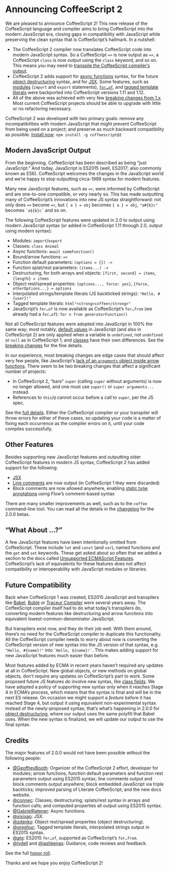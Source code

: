 # Announcing CoffeeScript 2

We are pleased to announce CoffeeScript 2! This new release of the CoffeeScript language and compiler aims to bring CoffeeScript into the modern JavaScript era, closing gaps in compatibility with JavaScript while preserving the clean syntax that is CoffeeScript’s hallmark. In a nutshell:

- The CoffeeScript 2 compiler now translates CoffeeScript code into modern JavaScript syntax. So a CoffeeScript `=>` is now output as `=>`, a CoffeeScript `class` is now output using the `class` keyword, and so on. This means you may need to [transpile the CoffeeScript compiler’s output](../#es2015plus-output).
- CoffeeScript 2 adds support for [async functions](../#async-functions) syntax, for the future [object destructuring](../#destructuring) syntax, and for [JSX](../#jsx). Some features, such as [modules](../#modules) (`import` and `export` statements), [`for…of`](../#generator-iteration), and [tagged template literals](../#tagged-template-literals) were backported into CoffeeScript versions 1.11 and 1.12.
- All of the above was achieved with very few [breaking changes from 1.x](../#breaking-changes). Most current CoffeeScript projects should be able to upgrade with little or no refactoring necessary.

CoffeeScript 2 was developed with two primary goals: remove any incompatibilities with modern JavaScript that might prevent CoffeeScript from being used on a project; and preserve as much backward compatibility as possible. [Install now](../#installation): `npm install -g coffeescript@2`

## Modern JavaScript Output

From the beginning, CoffeeScript has been described as being “just JavaScript.” And today, JavaScript is ES2015 (well, ES2017; also commonly known as ES6). CoffeeScript welcomes the changes in the JavaScript world and we’re happy to stop outputting circa-1999 syntax for modern features.

Many new JavaScript features, such as `=>`, were informed by CoffeeScript and are one-to-one compatible, or very nearly so. This has made outputting many of CoffeeScript’s innovations into new JS syntax straightforward: not only does `=>` become `=>`, but `{ a } = obj` becomes `{ a } = obj`, `"a#{b}c"` becomes `` `a${b}c` `` and so on.

The following CoffeeScript features were updated in 2.0 to output using modern JavaScript syntax (or added in CoffeeScript 1.11 through 2.0, output using modern syntax):

- Modules: `import`/`export`
- Classes: `class Animal`
- Async functions: `await someFunction()`
- Bound/arrow functions: `=>`
- Function default parameters: `(options = {}) ->`
- Function splat/rest parameters: `(items...) ->`
- Destructuring, for both arrays and objects: `[first, second] = items`, `{length} = items`
- Object rest/spread properties: `{options..., force: yes}`, `{force, otherOptions...} = options`
- Interpolated strings/template literals (JS backticked strings): `"Hello, #{user}!"`
- Tagged template literals: `html"<strong>coffee</strong>"`
- JavaScript’s `for…of` is now available as CoffeeScript’s `for…from` (we already had a `for…of`): `for n from generatorFunction()`

Not all CoffeeScript features were adopted into JavaScript in 100% the same way; most notably, [default values](../#breaking-changes-default-values) in JavaScript (and also in CoffeeScript 2) are only applied when a variable is `undefined`, not `undefined` or `null` as in CoffeeScript 1; and [classes](../#breaking-changes-classes) have their own differences. See the [breaking changes](../#breaking-changes) for the fine details.

In our experience, most breaking changes are edge cases that should affect very few people, like JavaScript’s [lack of an `arguments` object inside arrow functions](../#breaking-change-fat-arrow). There seem to be two breaking changes that affect a significant number of projects:

- In CoffeeScript 2, “bare” `super` (calling `super` without arguments) is now no longer allowed, and one must use `super()` or `super arguments...` instead.
- References to `this`/`@` cannot occur before a call to `super`, per the JS spec.

See the [full details](../#breaking-changes-super-extends). Either the CoffeeScript compiler or your transpiler will throw errors for either of these cases, so updating your code is a matter of fixing each occurrence as the compiler errors on it, until your code compiles successfully.

## Other Features

Besides supporting new JavaScript features and outputting older CoffeeScript features in modern JS syntax, CoffeeScript 2 has added support for the following:

- [JSX](../#jsx)
- [Line comments](../#comments) are now output (in CoffeeScript 1 they were discarded)
- Block comments are now allowed anywhere, enabling [static type annotations](../#type-annotations) using Flow’s comment-based syntax

There are many smaller improvements as well, such as to the `coffee` command-line tool. You can read all the details in the [changelog](../#changelog) for the 2.0.0 betas.

## “What About …?”

A few JavaScript features have been intentionally omitted from CoffeeScript. These include `let` and `const` (and `var`), named functions and the `get` and `set` keywords. These get asked about so often that we added a section to the docs called [Unsupported ECMAScript Features](../#unsupported). CoffeeScript’s lack of equivalents for these features does not affect compatibility or interoperability with JavaScript modules or libraries.

## Future Compatibility

Back when CoffeeScript 1 was created, ES2015 JavaScript and transpilers like [Babel](http://babeljs.io/), [Bublé](https://buble.surge.sh/) or [Traceur Compiler](https://github.com/google/traceur-compiler) were several years away. The CoffeeScript compiler itself had to do what today’s transpilers do, converting modern features like destructuring and arrow functions into equivalent lowest-common-denominator JavaScript.

But transpilers exist now, and they do their job well. With them around, there’s no need for the CoffeeScript compiler to duplicate this functionality. All the CoffeeScript compiler needs to worry about now is converting the CoffeeScript version of new syntax into the JS version of that syntax, e.g. `"Hello, #{name}!"` into `` `Hello, ${name}!` ``. This makes adding support for new JavaScript features much easier than before.

Most features added by ECMA in recent years haven’t required any updates at all in CoffeeScript. New global objects, or new methods on global objects, don’t require any updates on CoffeeScript’s part to work. Some proposed future JS features _do_ involve new syntax, like [class fields](https://github.com/tc39/proposal-class-fields). We have adopted a policy of supporting new syntax only when it reaches Stage 4 in ECMA’s process, which means that the syntax is final and will be in the next ES release. On occasion we might support a _feature_ before it has reached Stage 4, but output it using equivalent non-experimental syntax instead of the newly-proposed syntax; that’s what’s happening in 2.0.0 for [object destructuring](../#splats), where our output uses the same polyfill that Babel uses. When the new syntax is finalized, we will update our output to use the final syntax.

## Credits

The major features of 2.0.0 would not have been possible without the following people:

- [@GeoffreyBooth](https://github.com/GeoffreyBooth): Organizer of the CoffeeScript 2 effort, developer for modules; arrow functions, function default parameters and function rest parameters output using ES2015 syntax; line comments output and block comments output anywhere; block embedded JavaScript via triple backticks; improved parsing of Literate CoffeeScript; and the new docs website.
- [@connec](https://github.com/connec): Classes; destructuring; splats/rest syntax in arrays and function calls; and computed properties all output using ES2015 syntax.
- [@GabrielRatener](https://github.com/GabrielRatener): Async functions.
- [@xixixao](https://github.com/xixixao): JSX.
- [@zdenko](https://github.com/zdenko): Object rest/spread properties (object destructuring).
- [@greghuc](https://github.com/greghuc): Tagged template literals, interpolated strings output in ES2015 syntax.
- [@atg](https://github.com/atg): ES2015 `for…of`, supported as CoffeeScript’s `for…from`.
- [@lydell](https://github.com/lydell) and [@jashkenas](https://github.com/jashkenas): Guidance, code reviews and feedback.


See the full [honor roll](https://github.com/jashkenas/coffeescript/wiki/CoffeeScript-2-Honor-Roll).

Thanks and we hope you enjoy CoffeeScript 2!
